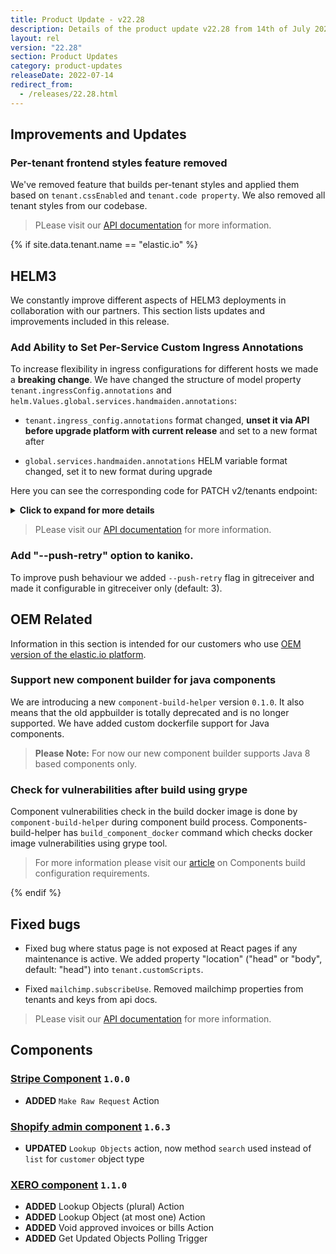 ```yaml
---
title: Product Update - v22.28
description: Details of the product update v22.28 from 14th of July 2022.
layout: rel
version: "22.28"
section: Product Updates
category: product-updates
releaseDate: 2022-07-14
redirect_from:
  - /releases/22.28.html
---
```


## Improvements and Updates

### Per-tenant frontend styles feature removed

We've removed feature that builds per-tenant styles and applied them based on `tenant.cssEnabled` and `tenant.code property`. We also removed all tenant styles from our codebase.

> PLease visit our [API documentation]({{site.data.tenant.apiBaseUri}}/docs/v2/#tenants) for more information.

{% if site.data.tenant.name == "elastic.io" %}

## HELM3

We constantly improve different aspects of HELM3 deployments in collaboration
with our partners. This section lists updates and improvements included in this release.

###   Add Ability to Set Per-Service Custom Ingress Annotations

To increase flexibility in ingress configurations for different hosts we made a **breaking change**. We have changed the structure of model property `tenant.ingressConfig.annotations` and `helm.Values.global.services.handmaiden.annotations`:

  * `tenant.ingress_config.annotations` format changed, **unset it via API before upgrade platform with current release** and set to a new format after

  * `global.services.handmaiden.annotations` HELM variable format changed, set it to new format during upgrade

 Here you can see the corresponding code for PATCH v2/tenants endpoint:

 <details close markdown="block"><summary><strong>Click to expand for more details</strong></summary>

 ```json
 {
     "data": {
         "type": "tenant",
         "attributes": {
             "ingress_config": {
                 "annotations": {
                     "app": {
                         "nginx/123": "123",
                         "nginx/456": "456"
                     },
                     "api": {
                         "nginx/123": "123",
                         "nginx/456": "456"
                     },
                     "webhooks": {
                         "nginx/mtls": "true",
                         "nginx/456": "456"
                     },
                     "apidocs": {
                         "nginx/mtls": "true",
                         "nginx/456": "456"
                     }
                 }
             }
         }
     }
 }
 ```

 </details>

> PLease visit our [API documentation]({{site.data.tenant.apiBaseUri}}/docs/v2/#tenants) for more information.

### Add "--push-retry" option to kaniko.

 To improve push behaviour we added `--push-retry` flag in gitreceiver and made it configurable in gitreceiver only (default: 3).

## OEM Related

Information in this section is intended for our customers who use
[OEM version of the elastic.io platform](https://www.elastic.io/saas-embedded-integration/).

### Support new component builder for java components

We are introducing a new `сomponent-build-helper` version `0.1.0`. It also means that the old appbuilder is totally deprecated and is no longer supported. We have added custom dockerfile support for Java components.

> **Please Note:** For now our new component builder supports Java 8 based components only.

### Check for vulnerabilities after build using grype

Component vulnerabilities check in the build docker image is done by `сomponent-build-helper` during component build process. Components-build-helper has `build_component_docker` command which checks docker image vulnerabilities using grype tool.

> For more information please visit our [article](/developers/component-build-configuration) on Components build configuration requirements.

{% endif %}

## Fixed bugs

* Fixed bug where status page is not exposed at React pages if any maintenance is active. We added property "location" ("head" or "body", default: "head") into `tenant.customScripts`.

* Fixed `mailchimp.subscribeUse`. Removed mailchimp properties from tenants and keys from api docs.

> PLease visit our [API documentation]({{site.data.tenant.apiBaseUri}}/docs/v2/#tenants) for more information.

## Components

### [Stripe Component](/components/stripe/) `1.0.0`

*   **ADDED** `Make Raw Request` Action

### [Shopify admin component](/components/shopify) `1.6.3`

*   **UPDATED** `Lookup Objects` action, now method `search` used instead of `list` for `customer` object type

### [XERO component](/components/xero) `1.1.0`

*   **ADDED** Lookup Objects (plural) Action
*   **ADDED** Lookup Object (at most one) Action
*   **ADDED** Void approved invoices or bills Action
*   **ADDED** Get Updated Objects Polling Trigger
